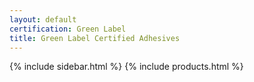 ```yaml
---
layout: default
certification: Green Label
title: Green Label Certified Adhesives
---
```

{% include sidebar.html %}
{% include products.html %}

